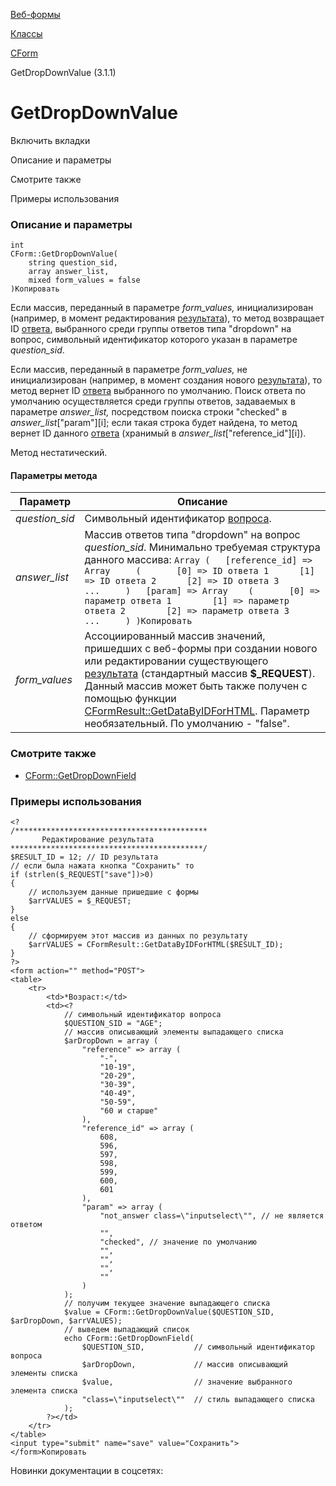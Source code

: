 [Веб-формы](/api_help/form/index.php)

[Классы](/api_help/form/classes/index.php)

[CForm](/api_help/form/classes/cform/index.php)

GetDropDownValue (3.1.1)

GetDropDownValue
================

Включить вкладки

Описание и параметры

Смотрите также

Примеры использования

### Описание и параметры

```
int
CForm::GetDropDownValue(
	string question_sid,
	array answer_list,
	mixed form_values = false
)Копировать
```

Если массив, переданный в параметре *form\_values,* инициализирован (например, в момент редактирования [результата](/api_help/form/terms.php#result)), то метод возвращает ID [ответа](/api_help/form/terms.php#answer), выбранного среди группы ответов типа "dropdown" на вопрос, символьный идентификатор которого указан в параметре *question\_sid*.

Если массив, переданный в параметре *form\_values,* не инициализирован (например, в момент создания нового [результата](/api_help/form/terms.php#result)), то метод вернет ID [ответа](/api_help/form/terms.php#answer) выбранного по умолчанию. Поиск ответа по умолчанию осуществляется среди группы ответов, задаваемых в параметре *answer\_list,* посредством поиска строки "checked" в *answer\_list*["param"][i]; если такая строка будет найдена, то метод вернет ID данного [ответа](/api_help/form/terms.php#answer) (хранимый в *answer\_list*["reference\_id"][i]).

Метод нестатический.

#### Параметры метода

| Параметр | Описание |
| --- | --- |
| *question\_sid* | Символьный идентификатор [вопроса](/api_help/form/terms.php#question). |
| *answer\_list* | Массив ответов типа "dropdown" на вопрос *question\_sid*. Минимально требуемая структура данного массива:  ``` Array ( 	[reference_id] => Array 	( 		[0] => ID ответа 1 		[1] => ID ответа 2 		[2] => ID ответа 3 		... 	) 	[param] => Array 	( 		[0] => параметр ответа 1 		[1] => параметр ответа 2 		[2] => параметр ответа 3 		... 	) )Копировать ``` |
| *form\_values* | Ассоциированный массив значений, пришедших с веб-формы при создании нового или редактировании существующего [результата](/api_help/form/terms.php#result) (стандартный массив **$\_REQUEST**). Данный массив может быть также получен с помощью функции [CFormResult::GetDataByIDForHTML](/api_help/form/classes/cformresult/getdatabyidforhtml.php).   Параметр необязательный. По умолчанию - "false". |

### Смотрите также

* [CForm::GetDropDownField](/api_help/form/classes/cform/getdropdownfield.php)

### Примеры использования

```
<?
/*******************************************
       Редактирование результата
*******************************************/
$RESULT_ID = 12; // ID результата
// если была нажата кнопка "Сохранить" то
if (strlen($_REQUEST["save"])>0)
{
	// используем данные пришедшие с формы
	$arrVALUES = $_REQUEST; 
}
else
{
	// сформируем этот массив из данных по результату
	$arrVALUES = CFormResult::GetDataByIDForHTML($RESULT_ID); 
}
?>
<form action="" method="POST">
<table>
	<tr>
		<td>*Возраст:</td>
		<td><?
			// символьный идентификатор вопроса
			$QUESTION_SID = "AGE"; 
			// массив описывающий элементы выпадающего списка
			$arDropDown = array (
				"reference" => array (
					"-",
					"10-19",
					"20-29",
					"30-39",
					"40-49",
					"50-59",
					"60 и старше"
				),
				"reference_id" => array (
					608,
					596,
					597,
					598,
					599,
					600,
					601
				),
				"param" => array (
					"not_answer class=\"inputselect\"", // не является ответом
					"",
					"checked", // значение по умолчанию
					"",
					"",
					"",
					""
				)
			);
			// получим текущее значение выпадающего списка
			$value = CForm::GetDropDownValue($QUESTION_SID, $arDropDown, $arrVALUES);
			// выведем выпадающий список
			echo CForm::GetDropDownField(
				$QUESTION_SID,           // символьный идентификатор вопроса
				$arDropDown,             // массив описывающий элементы списка
				$value,                  // значение выбранного элемента списка
				"class=\"inputselect\""  // стиль выпадающего списка
			);            
		?></td>
	</tr>
</table>
<input type="submit" name="save" value="Сохранить">
</form>Копировать
```

Новинки документации в соцсетях: